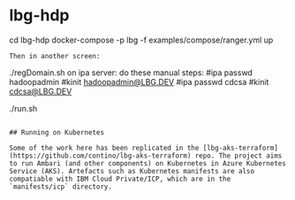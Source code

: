 # lbg-hdp

cd lbg-hdp
docker-compose -p lbg -f examples/compose/ranger.yml up
```
Then in another screen:
```
./regDomain.sh
on ipa server: do these manual steps:
#ipa passwd hadoopadmin
#kinit hadoopadmin@LBG.DEV
#ipa passwd cdcsa
#kinit cdcsa@LBG.DEV

./run.sh
```

## Running on Kubernetes

Some of the work here has been replicated in the [lbg-aks-terraform](https://github.com/contino/lbg-aks-terraform) repo. The project aims to run Ambari (and other components) on Kubernetes in Azure Kubernetes Service (AKS). Artefacts such as Kubernetes manifests are also compatiable with IBM Cloud Private/ICP, which are in the `manifests/icp` directory.
